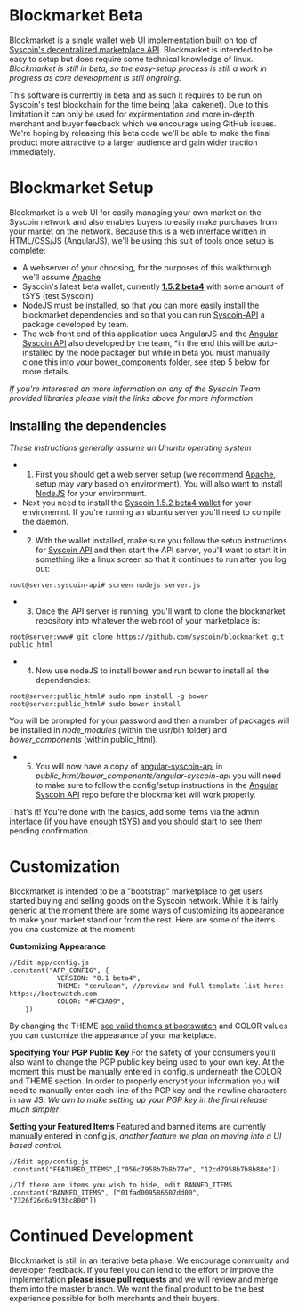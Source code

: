 # Blockmarket Beta
Blockmarket is a single wallet web UI implementation built on top of [Syscoin's decentralized marketplace API](https://github.com/syscoin/syscoin-api). Blockmarket is intended to be easy to setup but does require some technical knowledge of linux. *Blockmarket is still in beta, so the easy-setup process is still a work in progress as core development is still ongroing.* 

This software is currently in beta and as such it requires to be run on Syscoin's test blockchain for the time being (aka: cakenet). Due to this limitation it can only be used for expirmentation and more in-depth merchant and buyer feedback which we encourage using GitHub issues. We're hoping by releasing this beta code we'll be able to make the final product more attractive to a larger audience and gain wider traction immediately.

# Blockmarket Setup

Blockmarket is a web UI for easily managing your own market on the Syscoin network and also enables buyers to easily make purchases from your market on the network. Because this is a web interface written in HTML/CSS/JS (AngularJS), we'll be using this suit of tools once setup is complete:

- A webserver of your choosing, for the purposes of this walkthrough we'll assume [Apache](https://www.digitalocean.com/community/tutorials/how-to-set-up-apache-virtual-hosts-on-ubuntu-14-04-lts)
- Syscoin's latest beta wallet, currently [**1.5.2 beta4**](https://github.com/syscoin/syscoin/releases/tag/1.5.2b4) with some amount of tSYS (test Syscoin)
- NodeJS must be installed, so that you can more easily install the blockmarket dependencies and so that you can run [Syscoin-API](https://github.com/syscoin/syscoin-api) a package developed by team.
- The web front end of this application uses AngularJS and the [Angular Syscoin API](https://github.com/syscoin/angular-syscoin-api) also developed by the team, *in the end this will be auto-installed by the node packager but while in beta you must manually clone this into your bower_components folder, see step 5 below for more details.

*If you're interested on more information on any of the Syscoin Team provided libraries please visit the links above for more information*

## Installing the dependencies

*These instructions generally assume an Ununtu operating system*

- 1. First you should get a web server setup (we recommend [Apache](https://www.digitalocean.com/community/tutorials/how-to-set-up-apache-virtual-hosts-on-ubuntu-14-04-lts), setup may vary based on environment). You will also want to install [NodeJS](https://nodejs.org/) for your environment.
- Next you need to install the [Syscoin 1.5.2 beta4 wallet](https://github.com/syscoin/syscoin/releases/tag/1.5.2b4) for your environemnt. If you're running an ubuntu server you'll need to compile the daemon.
- 2. With the wallet installed, make sure you follow the setup instructions for [Syscoin API](https://github.com/syscoin/syscoin-api) and then start the API server, you'll want to start it in something like a linux screen so that it continues to run after you log out:
```
root@server:syscoin-api# screen nodejs server.js
```
- 3. Once the API server is running, you'll want to clone the blockmarket repository into whatever the web root of your marketplace is:
```
root@server:www# git clone https://github.com/syscoin/blockmarket.git public_html
```
- 4. Now use nodeJS to install bower and run bower to install all the dependencies:
```
root@server:public_html# sudo npm install -g bower
root@server:public_html# sudo bower install
```
You will be prompted for your password and then a number of packages will be installed in *node_modules* (within the usr/bin folder) and *bower_components* (within public_html).
- 5. You will now have a copy of [angular-syscoin-api](https://github.com/syscoin/angular-syscoin-api) in *public_html/bower_components/angular-syscoin-api* you will need to make sure to follow the config/setup instructions in the [Angular Syscoin API](https://github.com/syscoin/angular-syscoin-api) repo before the blockmarket will work properly.

That's it! You're done with the basics, add some items via the admin interface (if you have enough tSYS) and you should start to see them pending confirmation.

# Customization

Blockmarket is intended to be a "bootstrap" marketplace to get users started buying and selling goods on the Syscoin network. While it is fairly generic at the moment there are some ways of customizing its appearance to make your market stand our from the rest. Here are some of the items you cna customize at the moment:

**Customizing Appearance**
```
//Edit app/config.js
.constant("APP_CONFIG", {
            VERSION: "0.1 beta4",
            THEME: "cerulean", //preview and full template list here: https://bootswatch.com
            COLOR: "#FC3A99",
    })
```
By changing the THEME [see valid themes at bootswatch](https://bootswatch.com) and COLOR values you can customize the appearance of your marketplace.

**Specifying Your PGP Public Key**
For the safety of your consumers you'll also want to change the PGP public key being used to your own key. At the moment this must be manually entered in config.js underneath the COLOR and THEME section. In order to properly encrypt your information you will need to manually enter each line of the PGP key and the newline characters in raw JS; *We aim to make setting up your PGP key in the final release much simpler*.

**Setting your Featured Items**
Featured and banned items are currently manually entered in config.js, *another feature we plan on moving into a UI based control*.
```
//Edit app/config.js
.constant("FEATURED_ITEMS",["056c7958b7b8b77e", "12cd7958b7b8b88e"])

//If there are items you wish to hide, edit BANNED_ITEMS
.constant("BANNED_ITEMS", ["01fad009586507dd00", "7326f26d6a9f3bc800"])
```

# Continued Development

Blockmarket is still in an iterative beta phase. We encourage community and developer feedback. If you feel you can lend to the effort or improve the implementation **please issue pull requests** and we will review and merge them into the master branch. We want the final product to be the best experience possible for both merchants and their buyers.

